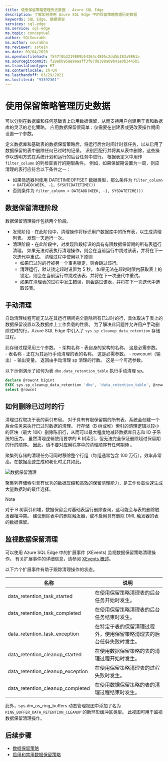 ```yaml
---
title: 使用保留策略管理历史数据 - Azure SQL Edge
description: 了解如何使用 Azure SQL Edge 中的保留策略管理历史数据
keywords: SQL Edge, 数据保留
services: sql-edge
ms.service: sql-edge
ms.topic: conceptual
author: SQLSourabh
ms.author: sourabha
ms.reviewer: sstein
ms.date: 09/04/2020
ms.openlocfilehash: f547f0b3219889b54364c4805c2dd5b183a9861a
ms.sourcegitcommit: f28ebb95ae9aaaff3f87d8388a09b41e0b3445b5
ms.translationtype: HT
ms.contentlocale: zh-CN
ms.lasthandoff: 03/29/2021
ms.locfileid: "93392361"
---
```

# <a name="manage-historical-data-with-retention-policy"></a>使用保留策略管理历史数据

可以分别在数据库和任何基础表上启用数据保留，从而支持用户创建用于表和数据库的灵活的老化策略。 应用数据保留很简单：仅需要在创建表或更改表操作期间设置一个参数。 

定义数据库和基础表的数据保留策略后，将运行后台时间计时器任务，以从启用了数据保留的表中删除任何已过时的记录。 识别匹配行并将其从表中删除，这些操作以透明方式在系统计划和运行的后台任务中进行。 根据表定义中用作 `filter_column` 的列检查表行的期限条件。 例如，如果保留期设置为一周，则应清理的表行应符合以下条件之一： 

- 如果筛选器列使用 DATETIMEOFFSET 数据类型，那么条件为 `filter_column < DATEADD(WEEK, -1, SYSUTCDATETIME())`
- 否则条件为 `filter_column < DATEADD(WEEK, -1, SYSDATETIME())`

## <a name="data-retention-cleanup-phases"></a>数据保留清理阶段

数据保留清理操作包括两个阶段。 
- 发现阶段 - 在此阶段中，清理操作将标识用户数据库中的所有表，以生成清理列表。 发现一天运行一次。
- 清理阶段 - 在此阶段中，对发现阶段标识的具有有限数据保留期的所有表运行清理。 如果无法对表执行清理操作，则会在当前运行中跳过该表，并将在下一次迭代中重试。 清理过程中使用以下原则
    - 如果已过时的行被另一个事务锁定，则会跳过该行。 
    - 清理运行，默认锁定超时设置为 5 秒。 如果无法在超时时限内获取表上的锁定，则会在当前运行中跳过该表，并将在下一次迭代中重试。
    - 如果在清理表的过程中发生错误，则会跳过该表，并将在下一次迭代中选取该表。

## <a name="manual-cleanup"></a>手动清理

自动清理线程可能无法在其运行期间完全删除所有已过时的行，具体取决于表上的数据保留设置以及数据库上工作负载的性质。 为了解决此问题并允许用户手动删除过时的行，Azure SQL Edge 中引入了 `sys.sp_cleanup_data_retention` 存储过程。 

此存储过程采用三个参数。 
    - 架构名称 - 表自身的架构的名称。 这是必需参数。 
    - 表名称 - 正在为其运行手动清理的表的名称。 这是必需参数。 
    - rowcount（输出）- 输出变量。 返回由手动清理 sp 清理的行数。 这是一个可选参数。 

以下示例演示了如何为表 `dbo.data_retention_table` 执行手动清理 sp。

```sql
declare @rowcnt bigint 
EXEC sys.sp_cleanup_data_retention 'dbo', 'data_retention_table', @rowcnt output 
select @rowcnt 
```

## <a name="how-obsolete-rows-are-deleted"></a>如何删除已过时的行

清理过程取决于表的索引布局。 对于具有有限保留期的所有表，系统会创建一个后台任务来执行已过时数据的清理。 行存储（B 树或堆）索引的清理逻辑以较小的区块（最大 10K）删除陈旧行，从而可以最大程度地减轻数据库日志和 IO 子系统的压力。 虽然清理逻辑使用要求的 B 树索引，但无法完全保证删除超过保留期的行的顺序。 因此，请不要对应用程序中的清理顺序有任何期待  。

聚集列存储的清理任务可同时移除整个行组（每组通常包含 100 万行），效率非常高，在数据高速生成和老化时尤其如此。

![数据保留清理](./media/data-retention-cleanup/data-retention-cleanup.png)

聚集列存储索引具有优秀的数据压缩和高效的保留清理能力，是工作负载快速生成大量数据时的最佳选择。

> [!Note]
> 对于 B 树索引和堆，数据保留会对基础表运行删除查询，这可能会与表的删除触发器相冲突。 建议删除表中的删除触发器，或不启用具有删除 DML 触发器的表的数据保留。

## <a name="monitoring-data-retention-cleanup"></a>监视数据保留清理

可以使用 Azure SQL Edge 中的扩展事件 (XEvents) 监视数据保留策略清理操作。 有关扩展事件的详细信息，请参阅 [XEvents 概述](/sql/relational-databases/extended-events/extended-events)。 

以下六个扩展事件有助于跟踪清理操作的状态。 

| 名称 | 说明 |
|------| ------------|
| data_retention_task_started  | 在使用保留策略清理表的后台任务开始时发生。 |
| data_retention_task_completed  | 在使用保留策略清理表的后台任务结束时发生。 |
| data_retention_task_exception  | 在特定于表的保留清理过程外，使用保留策略清理表的后台任务失败时发生。 |
| data_retention_cleanup_started  | 在使用数据保留策略的表的清理过程开始时发生。 |
| data_retention_cleanup_exception  | 在使用保留策略清理表的过程失败时发生。 |
| data_retention_cleanup_completed  | 在使用数据保留策略的表的清理过程结束时发生。 |  

此外，sys.dm_os_ring_buffers 动态管理视图中添加了名为 `RING_BUFFER_DATA_RETENTION_CLEANUP` 的新环形缓冲区类型。 此视图可用于监视数据保留清理操作。 


## <a name="next-steps"></a>后续步骤
- [数据保留策略](data-retention-overview.md)
- [启用和禁用数据保留策略](data-retention-enable-disable.md)